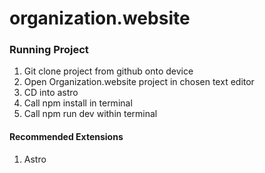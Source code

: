 # organization.website

### Running Project

1. Git clone project from github onto device
2. Open Organization.website project in chosen text editor 
3. CD into astro
4. Call npm install in terminal
5. Call npm run dev within terminal 

#### Recommended Extensions

1. Astro